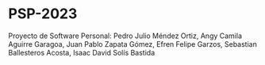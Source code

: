 # PSP-2023
Proyecto de Software Personal: Pedro Julio Méndez Ortiz, Angy Camila Aguirre Garagoa, Juan Pablo Zapata Gómez, Efren Felipe Garzos, Sebastian Ballesteros Acosta, Isaac David Solís Bastida
